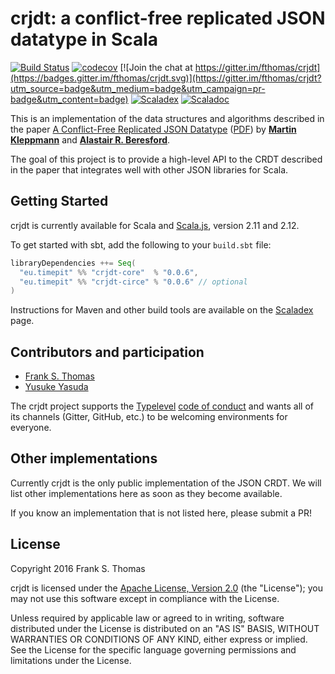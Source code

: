 # crjdt: a conflict-free replicated JSON datatype in Scala
[![Build Status](https://travis-ci.org/fthomas/crjdt.svg?branch=master)](https://travis-ci.org/fthomas/crjdt)
[![codecov](https://codecov.io/gh/fthomas/crjdt/branch/master/graph/badge.svg)](https://codecov.io/gh/fthomas/crjdt)
[![Join the chat at https://gitter.im/fthomas/crjdt](https://badges.gitter.im/fthomas/crjdt.svg)](https://gitter.im/fthomas/crjdt?utm_source=badge&utm_medium=badge&utm_campaign=pr-badge&utm_content=badge)
[![Scaladex](https://index.scala-lang.org/fthomas/crjdt/crjdt-core/latest.svg?color=blue)][scaladex]
[![Scaladoc](https://www.javadoc.io/badge/eu.timepit/crjdt-core_2.12.svg?color=blue&label=Scaladoc)](https://www.javadoc.io/doc/eu.timepit/crjdt-core_2.12)

This is an implementation of the data structures and algorithms described
in the paper [A Conflict-Free Replicated JSON Datatype][paper.abs]
([PDF][paper.pdf]) by **[Martin Kleppmann][kleppmann]** and
**[Alastair R. Beresford][beresford]**.

The goal of this project is to provide a high-level API to the CRDT described
in the paper that integrates well with other JSON libraries for Scala.

## Getting Started

crjdt is currently available for Scala and [Scala.js][scala.js],
version 2.11 and 2.12.

To get started with sbt, add the following to your `build.sbt` file:

```sbt
libraryDependencies ++= Seq(
  "eu.timepit" %% "crjdt-core"  % "0.0.6",
  "eu.timepit" %% "crjdt-circe" % "0.0.6" // optional
)
```

Instructions for Maven and other build tools are available on the
[Scaladex][scaladex] page.

## Contributors and participation

* [Frank S. Thomas](https://github.com/fthomas)
* [Yusuke Yasuda](https://github.com/TanUkkii007)

The crjdt project supports the [Typelevel][typelevel]
[code of conduct][typelevel-coc] and wants all of its channels (Gitter,
GitHub, etc.) to be welcoming environments for everyone.

## Other implementations

Currently crjdt is the only public implementation of the JSON CRDT.
We will list other implementations here as soon as they become available.

If you know an implementation that is not listed here, please submit a PR!

## License

Copyright 2016 Frank S. Thomas

crjdt is licensed under the [Apache License, Version 2.0][apache2]
(the "License"); you may not use this software except in compliance with
the License.

Unless required by applicable law or agreed to in writing, software
distributed under the License is distributed on an "AS IS" BASIS,
WITHOUT WARRANTIES OR CONDITIONS OF ANY KIND, either express or implied.
See the License for the specific language governing permissions and
limitations under the License.

[apache2]: http://www.apache.org/licenses/LICENSE-2.0
[beresford]: https://www.cl.cam.ac.uk/~arb33/
[fst9000]: https://twitter.com/fst9000
[kleppmann]: https://martin.kleppmann.com/
[paper.abs]: http://arxiv.org/abs/1608.03960
[paper.pdf]: http://arxiv.org/pdf/1608.03960.pdf
[scala.js]: http://www.scala-js.org/
[scaladex]: https://index.scala-lang.org/fthomas/crjdt/crjdt-core
[typelevel]: http://typelevel.org/
[typelevel-coc]: http://typelevel.org/conduct.html
